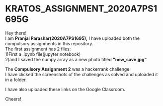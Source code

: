 # KRATOS_ASSIGNMENT_2020A7PS1695G
Hey there!<br />
I am **Pranjal Parashar(2020A7PS1695),** I have uploaded both the compulsory assignments in this repository. <br />
The first assignment has 2 files:<br />
1)First a .ipynb file(jupyter notebook)<br />
2)and I saved the numpy array as a new photo titled **"new_save.jpg"**<br />

The **Compulsory Assignment 2** was a hackerrank challenge.<br />
I have clicked the screenshots of the challenges as solved and uploaded it in a folder.<br />

I have also uploaded these links on the Google Classroom.<br />

Cheers!
